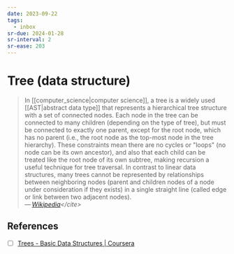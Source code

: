 ```yaml
---
date: 2023-09-22
tags:
  - inbox
sr-due: 2024-01-28
sr-interval: 2
sr-ease: 203
---
```


# Tree (data structure)

> In [[computer_science|computer science]], a tree is a widely used
> [[AST|abstract data type]] that represents a hierarchical
> tree structure with a set of connected nodes. Each node in the tree can be
> connected to many children (depending on the type of tree), but must be
> connected to exactly one parent, except for the root node, which has no parent
> (i.e., the root node as the top-most node in the tree hierarchy). These
> constraints mean there are no cycles or "loops" (no node can be its own
> ancestor), and also that each child can be treated like the root node of its
> own subtree, making recursion a useful technique for tree traversal. In
> contrast to linear data structures, many trees cannot be represented by
> relationships between neighboring nodes (parent and children nodes of a node
> under consideration if they exists) in a single straight line (called edge or
> link between two adjacent nodes).\
> — <cite>[Wikipedia](https://en.wikipedia.org/wiki/Tree_(data_structure))</cite>


## References

- [ ] [Trees - Basic Data Structures | Coursera](https://www.coursera.org/lecture/data-structures/trees-95qda)
